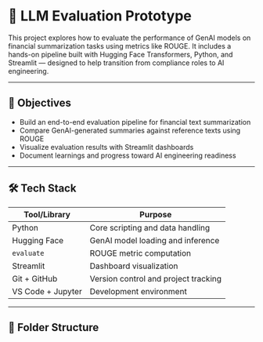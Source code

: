 # 🧠 LLM Evaluation Prototype

This project explores how to evaluate the performance of GenAI models on financial summarization tasks using metrics like ROUGE. It includes a hands-on pipeline built with Hugging Face Transformers, Python, and Streamlit — designed to help transition from compliance roles to AI engineering.

---

## 📌 Objectives

- Build an end-to-end evaluation pipeline for financial text summarization
- Compare GenAI-generated summaries against reference texts using ROUGE
- Visualize evaluation results with Streamlit dashboards
- Document learnings and progress toward AI engineering readiness

---

## 🛠️ Tech Stack

| Tool/Library       | Purpose                              |
|--------------------|--------------------------------------|
| Python             | Core scripting and data handling     |
| Hugging Face       | GenAI model loading and inference    |
| `evaluate`         | ROUGE metric computation             |
| Streamlit          | Dashboard visualization              |
| Git + GitHub       | Version control and project tracking |
| VS Code + Jupyter  | Development environment              |

---

## 📂 Folder Structure
